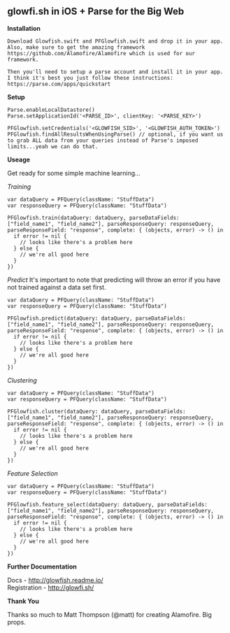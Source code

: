 
glowfi.sh in iOS + Parse for the Big Web
-----------

**Installation**

    Download Glowfish.swift and PFGlowfish.swift and drop it in your app.
    Also, make sure to get the amazing framework https://github.com/Alamofire/Alamofire which is used for our framework.
    
    Then you'll need to setup a parse account and install it in your app. I think it's best you just follow these instructions: https://parse.com/apps/quickstart

**Setup**
    
    Parse.enableLocalDatastore()
    Parse.setApplicationId('<PARSE_ID>', clientKey: '<PARSE_KEY>')
    
    PFGlowfish.setCredentials('<GLOWFISH_SID>', '<GLOWFISH_AUTH_TOKEN>')
    PFGlowfish.findAllResultsWhenUsingParse() // optional, if you want us to grab ALL data from your queries instead of Parse's imposed limits...yeah we can do that.
    

**Useage**

Get ready for some simple machine learning...

*Training*

    var dataQuery = PFQuery(className: "StuffData")
    var responseQuery = PFQuery(className: "StuffData")
    
    PFGlowfish.train(dataQuery: dataQuery, parseDataFields: ["field_name1", "field_name2"], parseResponseQuery: responseQuery, parseResponseField: "response", complete: { (objects, error) -> () in
      if error != nil {
        // looks like there's a problem here
      } else {
        // we're all good here
      }
    })

*Predict*
It's important to note that predicting will throw an error if you have not trained against a data set first.

    var dataQuery = PFQuery(className: "StuffData")
    var responseQuery = PFQuery(className: "StuffData")

    PFGlowfish.predict(dataQuery: dataQuery, parseDataFields: ["field_name1", "field_name2"], parseResponseQuery: responseQuery, parseResponseField: "response", complete: { (objects, error) -> () in
      if error != nil {
        // looks like there's a problem here
      } else {
        // we're all good here
      }
    })

*Clustering*

    var dataQuery = PFQuery(className: "StuffData")
    var responseQuery = PFQuery(className: "StuffData")

    PFGlowfish.cluster(dataQuery: dataQuery, parseDataFields: ["field_name1", "field_name2"], parseResponseQuery: responseQuery, parseResponseField: "response", complete: { (objects, error) -> () in
      if error != nil {
        // looks like there's a problem here
      } else {
        // we're all good here
      }
    })

*Feature Selection*

    var dataQuery = PFQuery(className: "StuffData")
    var responseQuery = PFQuery(className: "StuffData")

    PFGlowfish.feature_select(dataQuery: dataQuery, parseDataFields: ["field_name1", "field_name2"], parseResponseQuery: responseQuery, parseResponseField: "response", complete: { (objects, error) -> () in
      if error != nil {
        // looks like there's a problem here
      } else {
        // we're all good here
      }
    })

**Further Documentation**

Docs - http://glowfish.readme.io/  
Registration - http://glowfi.sh/

**Thank You**

Thanks so much to Matt Thompson (@matt) for creating Alamofire. Big props.
